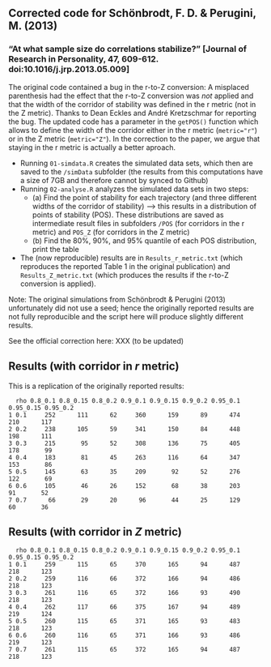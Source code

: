## Corrected code for Schönbrodt, F. D. & Perugini, M. (2013)
### “At what sample size do correlations stabilize?” [Journal of Research in Personality, 47, 609-612. doi:10.1016/j.jrp.2013.05.009]

The original code contained a bug in the r-to-Z conversion: A misplaced parenthesis had the effect that the r-to-Z conversion was *not* applied and that the width of the corridor of stability was defined in the r metric (not in the Z metric). Thanks to Dean Eckles and André Kretzschmar for reporting the bug. The updated code has a parameter in the `getPOS()` function which allows  to define the width of the corridor either in the r metric (`metric="r"`) or in the Z metric (`metric="Z"`). In the correction to the paper, we argue that staying in the r metric is actually a better aproach.

- Running `01-simdata.R` creates the simulated data sets, which then are saved to the `/simData` subfolder (the results from this computations have a size of 7GB and therefore cannot by synced to Github)
- Running `02-analyse.R` analyzes the simulated data sets in two steps:
	- (a) Find the point of stability for each trajectory (and three different widths of the corridor of stability) --> this results in a distribution of points of stability (POS). These distributions are saved as intermediate result files in subfolders `/POS` (for corridors in the r metric) and `POS_Z` (for corridors in the Z metric)
	- (b) Find the 80%, 90%, and 95% quantile of each POS distribution, print the table
- The (now reproducible) results are in `Results_r_metric.txt` (which reproduces the reported Table 1 in the original publication) and `Results_Z_metric.txt` (which produces the results if the r-to-Z conversion is applied).
	
Note: The original simulations from Schönbrodt & Perugini (2013) unfortunately did not use a seed; hence the originally reported results are not fully reproducible and the script here will produce slightly different results.

See the official correction here: XXX (to be updated)

## Results (with corridor in *r* metric)

This is a replication of the originally reported results:

```
  rho 0.8_0.1 0.8_0.15 0.8_0.2 0.9_0.1 0.9_0.15 0.9_0.2 0.95_0.1 0.95_0.15 0.95_0.2
1 0.1     252      111      62     360      159      89      474       210      117
2 0.2     238      105      59     341      150      84      448       198      111
3 0.3     215       95      52     308      136      75      405       178       99
4 0.4     183       81      45     263      116      64      347       153       86
5 0.5     145       63      35     209       92      52      276       122       69
6 0.6     105       46      26     152       68      38      203        91       52
7 0.7      66       29      20      96       44      25      129        60       36
```

## Results (with corridor in *Z* metric)


```
  rho 0.8_0.1 0.8_0.15 0.8_0.2 0.9_0.1 0.9_0.15 0.9_0.2 0.95_0.1 0.95_0.15 0.95_0.2
1 0.1     259      115      65     370      165      94      487       218      123
2 0.2     259      116      66     372      166      94      486       218      123
3 0.3     261      116      65     372      166      93      490       218      123
4 0.4     262      117      66     375      167      94      489       219      124
5 0.5     260      115      65     371      165      93      483       218      123
6 0.6     260      116      65     371      166      93      486       219      123
7 0.7     261      115      65     372      165      94      487       218      123
```